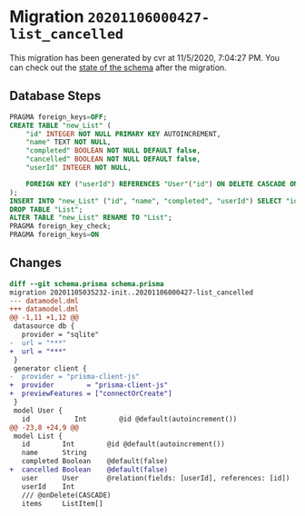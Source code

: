 # Migration `20201106000427-list_cancelled`

This migration has been generated by cvr at 11/5/2020, 7:04:27 PM.
You can check out the [state of the schema](./schema.prisma) after the migration.

## Database Steps

```sql
PRAGMA foreign_keys=OFF;
CREATE TABLE "new_List" (
    "id" INTEGER NOT NULL PRIMARY KEY AUTOINCREMENT,
    "name" TEXT NOT NULL,
    "completed" BOOLEAN NOT NULL DEFAULT false,
    "cancelled" BOOLEAN NOT NULL DEFAULT false,
    "userId" INTEGER NOT NULL,

    FOREIGN KEY ("userId") REFERENCES "User"("id") ON DELETE CASCADE ON UPDATE CASCADE
);
INSERT INTO "new_List" ("id", "name", "completed", "userId") SELECT "id", "name", "completed", "userId" FROM "List";
DROP TABLE "List";
ALTER TABLE "new_List" RENAME TO "List";
PRAGMA foreign_key_check;
PRAGMA foreign_keys=ON
```

## Changes

```diff
diff --git schema.prisma schema.prisma
migration 20201105035232-init..20201106000427-list_cancelled
--- datamodel.dml
+++ datamodel.dml
@@ -1,11 +1,12 @@
 datasource db {
   provider = "sqlite"
-  url = "***"
+  url = "***"
 }
 generator client {
-  provider = "prisma-client-js"
+  provider        = "prisma-client-js"
+  previewFeatures = ["connectOrCreate"]
 }
 model User {
   id           Int        @id @default(autoincrement())
@@ -23,8 +24,9 @@
 model List {
   id        Int        @id @default(autoincrement())
   name      String
   completed Boolean    @default(false)
+  cancelled Boolean    @default(false)
   user      User       @relation(fields: [userId], references: [id])
   userId    Int
   /// @onDelete(CASCADE)
   items     ListItem[]
```


